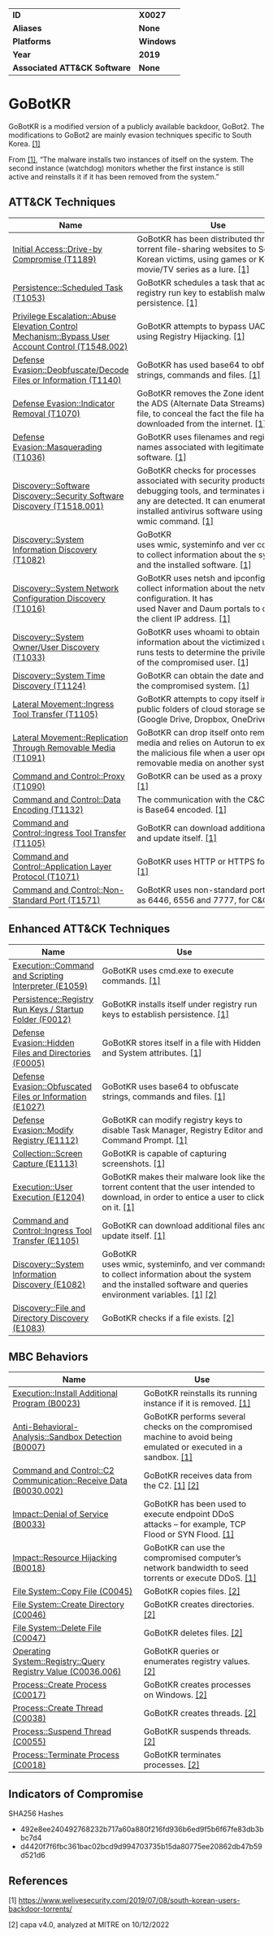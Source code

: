 <table>
<tr>
<td><b>ID</b></td>
<td><b>X0027</b></td>
</tr>
<tr>
<td><b>Aliases</b></td>
<td><b>None</b></td>
</tr>
<tr>
<td><b>Platforms</b></td>
<td><b>Windows</b></td>
</tr>
<tr>
<td><b>Year</b></td>
<td><b>2019</b></td>
</tr>
<tr>
<td><b>Associated ATT&CK Software</b></td>
<td><b>None</b></td>
</tr>
</table>


# GoBotKR

GoBotKR is a modified version of a publicly available backdoor, GoBot2. The modifications to GoBot2 are mainly evasion techniques specific to South Korea. [[1]](#1)

From [[1]](#1), “The malware installs two instances of itself on the system. The second instance (watchdog) monitors whether the first instance is still active and reinstalls it if it has been removed from the system.”

## ATT&CK Techniques

|Name|Use|
|---|---|
|[Initial Access::Drive-by Compromise (T1189)](https://attack.mitre.org/techniques/T1189/)|GoBotKR has been distributed through torrent file-sharing websites to South Korean victims, using games or Korean movie/TV series as a lure. [[1]](#1)|
|[Persistence::Scheduled Task (T1053)](https://attack.mitre.org/techniques/T1053/)|GoBotKR schedules a task that adds a registry run key to establish malware persistence. [[1]](#1)|
|[Privilege Escalation::Abuse Elevation Control Mechanism::Bypass User Account Control (T1548.002)](https://attack.mitre.org/techniques/T1548/002/)|GoBotKR attempts to bypass UAC using Registry Hijacking. [[1]](#1)|
|[Defense Evasion::Deobfuscate/Decode Files or Information (T1140)](https://attack.mitre.org/techniques/T1140/)|GoBotKR has used base64 to obfuscate strings, commands and files. [[1]](#1)|
|[Defense Evasion::Indicator Removal (T1070)](https://attack.mitre.org/techniques/T1070/)|GoBotKR removes the Zone identifier from the ADS (Alternate Data Streams) of the file, to conceal the fact the file has been downloaded from the internet. [[1]](#1)|
|[Defense Evasion::Masquerading (T1036)](https://attack.mitre.org/techniques/T1036/)|GoBotKR uses filenames and registry key names associated with legitimate software. [[1]](#1)|
|[Discovery::Software Discovery::Security Software Discovery (T1518.001)](https://attack.mitre.org/techniques/T1518/001/)|GoBotKR checks for processes associated with security products and debugging tools, and terminates itself if any are detected. It can enumerate installed antivirus software using the wmic command. [[1]](#1)|
|[Discovery::System Information Discovery (T1082)](https://attack.mitre.org/techniques/T1082/)|GoBotKR uses wmic, systeminfo and ver commands to collect information about the system and the installed software. [[1]](#1)|
|[Discovery::System Network Configuration Discovery (T1016)](https://attack.mitre.org/techniques/T1016/)|GoBotKR uses netsh and ipconfig to collect information about the network configuration. It has used Naver and Daum portals to obtain the client IP address. [[1]](#1)|
|[Discovery::System Owner/User Discovery (T1033)](https://attack.mitre.org/techniques/T1033/)|GoBotKR uses whoami to obtain information about the victimized user. It runs tests to determine the privilege level of the compromised user. [[1]](#1)|
|[Discovery::System Time Discovery (T1124)](https://attack.mitre.org/techniques/T1124/)|GoBotKR can obtain the date and time of the compromised system. [[1]](#1)|
|[Lateral Movement::Ingress Tool Transfer (T1105)](https://attack.mitre.org/techniques/T1105/)| GoBotKR attempts to copy itself into public folders of cloud storage services (Google Drive, Dropbox, OneDrive). [[1]](#1)|
|[Lateral Movement::Replication Through Removable Media (T1091)](https://attack.mitre.org/techniques/T1091/)|GoBotKR can drop itself onto removable media and relies on Autorun to execute the malicious file when a user opens the removable media on another system. [[1]](#1)|
|[Command and Control::Proxy (T1090)](https://attack.mitre.org/techniques/T1090/)|GoBotKR can be used as a proxy server. [[1]](#1)|
|[Command and Control::Data Encoding (T1132)](https://attack.mitre.org/techniques/T1132/)|The communication with the C&C server is Base64 encoded. [[1]](#1)|
|[Command and Control::Ingress Tool Transfer (T1105)](https://attack.mitre.org/techniques/T1105/)|GoBotKR can download additional files and update itself. [[1]](#1)|
|[Command and Control::Application Layer Protocol (T1071)](https://attack.mitre.org/techniques/T1071/)|GoBotKR uses HTTP or HTTPS for C&C. [[1]](#1)|
|[Command and Control::Non-Standard Port (T1571)](https://attack.mitre.org/techniques/T1571/)|GoBotKR uses non-standard ports, such as 6446, 6556 and 7777, for C&C. [[1]](#1)|

## Enhanced ATT&CK Techniques

|Name|Use|
|---|---|
|[Execution::Command and Scripting Interpreter (E1059)](../execution/command-and-scripting-interpreter.md)|GoBotKR uses cmd.exe to execute commands. [[1]](#1)|
|[Persistence::Registry Run Keys / Startup Folder (F0012)](../persistence/registry-run-keys-startup-folder.md)|GoBotKR installs itself under registry run keys to establish persistence. [[1]](#1)|
|[Defense Evasion::Hidden Files and Directories (F0005)](../defense-evasion/hidden-files-and-directories.md)|GoBotKR stores itself in a file with Hidden and System attributes. [[1]](#1)|
|[Defense Evasion::Obfuscated Files or Information (E1027)](../defense-evasion/obfuscated-files-or-information.md)|GoBotKR uses base64 to obfuscate strings, commands and files. [[1]](#1)|
|[Defense Evasion::Modify Registry (E1112)](../defense-evasion/modify-registry.md)|GoBotKR can modify registry keys to disable Task Manager, Registry Editor and Command Prompt. [[1]](#1)|
|[Collection::Screen Capture (E1113)](../collection/screen-capture.md)|GoBotKR is capable of capturing screenshots. [[1]](#1)|
|[Execution::User Execution (E1204)](../execution/user-execution.md)|GoBotKR makes their malware look like the torrent content that the user intended to download, in order to entice a user to click on it. [[1]](#1)|
|[Command and Control::Ingress Tool Transfer (E1105)](../command-and-control/ingress-tool-transfer.md)|GoBotKR can download additional files and update itself. [[1]](#1)|
|[Discovery::System Information Discovery (E1082)](../discovery/system-information-discovery.md)|GoBotKR uses wmic, systeminfo, and ver commands to collect information about the system and the installed software and queries environment variables. [[1]](#1) [[2]](#2)|
|[Discovery::File and Directory Discovery (E1083)](../discovery/file-and-directory-discovery.md)|GoBotKR checks if a file exists. [[2]](#2)|

## MBC Behaviors

|Name|Use|
|---|---|
|[Execution::Install Additional Program (B0023)](../execution/install-additional-program.md)|GoBotKR reinstalls its running instance if it is removed. [[1]](#1)|
|[Anti-Behavioral-Analysis::Sandbox Detection (B0007)](../anti-behavioral-analysis/sandbox-detection.md)|GoBotKR performs several checks on the compromised machine to avoid being emulated or executed in a sandbox. [[1]](#1)|
|[Command and Control::C2 Communication::Receive Data (B0030.002)](../command-and-control/c2-communication.md)|GoBotKR receives data from the C2. [[1]](#1) [[2]](#2)|
|[Impact::Denial of Service (B0033)](../impact/denial-of-service.md)|GoBotKR has been used to execute endpoint DDoS attacks – for example, TCP Flood or SYN Flood. [[1]](#1)|
|[Impact::Resource Hijacking (B0018)](../impact/resource-hijacking.md)|GoBotKR can use the compromised computer’s network bandwidth to seed torrents or execute DDoS. [[1]](#1)|
|[File System::Copy File (C0045)](../micro-behaviors/file-system/copy-file.md)|GoBotKR copies files. [[2]](#2)|
|[File System::Create Directory (C0046)](../micro-behaviors/file-system/create-directory.md)|GoBotKR creates directories. [[2]](#2)|
|[File System::Delete File (C0047)](../micro-behaviors/file-system/delete-file.md)|GoBotKR deletes files. [[2]](#2)|
|[Operating System::Registry::Query Registry Value (C0036.006)](../micro-behaviors/operating-system/registry.md)|GoBotKR queries or enumerates registry values. [[2]](#2)|
|[Process::Create Process (C0017)](../micro-behaviors/process/create-process.md)|GoBotKR creates processes on Windows. [[2]](#2)|
|[Process::Create Thread (C0038)](../micro-behaviors/process/create-thread.md)|GoBotKR creates threads. [[2]](#2)|
|[Process::Suspend Thread (C0055)](../micro-behaviors/process/suspend-thread.md)|GoBotKR suspends threads. [[2]](#2)|
|[Process::Terminate Process (C0018)](../micro-behaviors/process/terminate-process.md)|GoBotKR terminates processes. [[2]](#2)|

## Indicators of Compromise

SHA256 Hashes
- 492e8ee240492768232b717a60a880f216fd936b6ed9f5b6f67fe83db3bbc7d4
- d4420f7f6fbc361bac02bcd9d994703735b15da80775ee20862db47b59d521d6

## References

<a name="1">[1]</a> https://www.welivesecurity.com/2019/07/08/south-korean-users-backdoor-torrents/

<a name="2">[2]</a> capa v4.0, analyzed at MITRE on 10/12/2022

